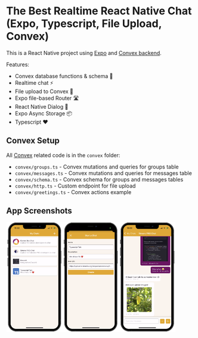 # The Best Realtime React Native Chat (Expo, Typescript, File Upload, Convex)

This is a React Native project using [Expo](https://expo.dev/) and [Convex backend](https://www.convex.dev/).

Features:

- Convex database functions & schema 🚀
- Realtime chat ⚡️
- File upload to Convex 📁
- Expo file-based Router 🛣
- React Native Dialog 📱
- Expo Async Storage 📦
- Typescript ❤️

## Convex Setup

All [Convex](https://www.convex.dev/) related code is in the `convex` folder:

- `convex/groups.ts` - Convex mutations and queries for groups table
- `convex/messages.ts` - Convex mutations and queries for messages table
- `convex/schema.ts` - Convex schema for groups and messages tables
- `convex/http.ts` - Custom endpoint for file upload
- `convex/greetings.ts` - Convex actions example


## App Screenshots

<div style="display: flex; flex-direction: 'row';">
<img src="./screenshots/1.png" width=30%>
<img src="./screenshots/2.png" width=30%>
<img src="./screenshots/3.png" width=30%>
</div>
